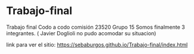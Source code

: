 # Trabajo-final
Trabajo final Codo a codo comisión 23520 Grupo 15
Somos finalmente 3 integrantes. ( Javier Doglioli no pudo acomodar su situacion)

link para ver el sitio: https://sebaburgos.github.io/Trabajo-final/index.html
